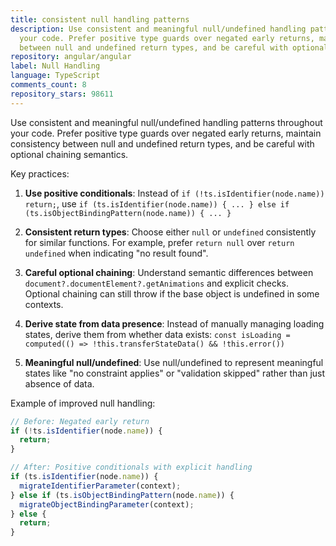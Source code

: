 ```yaml
---
title: consistent null handling patterns
description: Use consistent and meaningful null/undefined handling patterns throughout
  your code. Prefer positive type guards over negated early returns, maintain consistency
  between null and undefined return types, and be careful with optional chaining semantics.
repository: angular/angular
label: Null Handling
language: TypeScript
comments_count: 8
repository_stars: 98611
---
```


Use consistent and meaningful null/undefined handling patterns throughout your code. Prefer positive type guards over negated early returns, maintain consistency between null and undefined return types, and be careful with optional chaining semantics.

Key practices:
1. **Use positive conditionals**: Instead of `if (!ts.isIdentifier(node.name)) return;`, use `if (ts.isIdentifier(node.name)) { ... } else if (ts.isObjectBindingPattern(node.name)) { ... }`

2. **Consistent return types**: Choose either `null` or `undefined` consistently for similar functions. For example, prefer `return null` over `return undefined` when indicating "no result found".

3. **Careful optional chaining**: Understand semantic differences between `document?.documentElement?.getAnimations` and explicit checks. Optional chaining can still throw if the base object is undefined in some contexts.

4. **Derive state from data presence**: Instead of manually managing loading states, derive them from whether data exists: `const isLoading = computed(() => !this.transferStateData() && !this.error())`

5. **Meaningful null/undefined**: Use null/undefined to represent meaningful states like "no constraint applies" or "validation skipped" rather than just absence of data.

Example of improved null handling:
```typescript
// Before: Negated early return
if (!ts.isIdentifier(node.name)) {
  return;
}

// After: Positive conditionals with explicit handling
if (ts.isIdentifier(node.name)) {
  migrateIdentifierParameter(context);
} else if (ts.isObjectBindingPattern(node.name)) {
  migrateObjectBindingParameter(context);
} else {
  return;
}
```